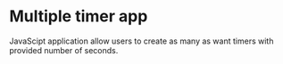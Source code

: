 # Multiple timer app

JavaScipt application allow users to create as many as want timers with provided number of seconds.